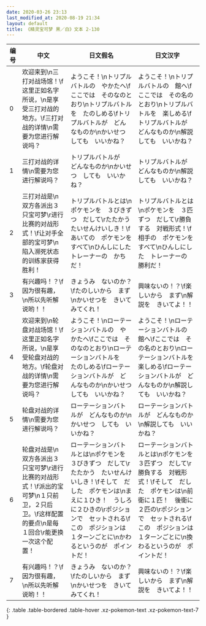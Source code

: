 ```yaml
---
date: 2020-03-26 23:13
last_modified_at: 2020-08-19 21:34
layout: default
title: 《精灵宝可梦 黑／白》文本 2-130
---
```

| 编号 | 中文 | 日文假名 | 日文汉字 |
| ---- | ---- | ---- | --- |
| 0 | 欢迎来到\n三打对战场馆！\f这里正如名字所说，\n是享受三打对战的地方。\f三打对战的详情\n需要为您进行解说吗？ | ようこそ！\nトリプルバトルの　やかたへ\fここでは　そのなのとおり\nトリプルバトルを　たのしめる\fトリプルバトルが　どんなものか\nかいせつ　しても　いいかね？ | ようこそ！\nトリプルバトルの　館へ\fここでは　その名のとおり\nトリプルバトルを　楽しめる\fトリプルバトルが　どんなものか\n解説しても　いいかね？ |
| 1 | 三打对战的详情\n需要为您进行解说吗？ | トリプルバトルが　どんなものか\nかいせつ　しても　いいかね？ | トリプルバトルが　どんなものか\n解説しても　いいかね？ |
| 2 | 三打对战是\n双方各派出３只宝可梦\r进行比赛的对战形式！\f让对手全部的宝可梦\n陷入濒死状态的训练家获得胜利！ | トリプルバトルとは\nポケモンを　３びきずつ　だして\rたたかう　たいせんけいしき！\fあいての　ポケモンを　すべて\nひんしにした　トレーナーの　かちだ！ | トリプルバトルとは\nポケモンを　３匹ずつ　だして\r勝負する　対戦形式！\f相手の　ポケモンを　すべて\nひんしにした　トレーナーの　勝利だ！ |
| 3 | 有兴趣吗！？\f因为很有趣，\n所以先听解说哟！！ | きょうみ　ないのか？\fたのしいから　まず\nかいせつを　きいてみてくれ！ | 興味ないの！？\f楽しいから　まず\n解説を　きいてよ！！ |
| 4 | 欢迎来到\n轮盘对战场馆！\f这里正如名字所说，\n是享受轮盘对战的地方。\f轮盘对战的详情\n需要为您进行解说吗？ | ようこそ！\nローテーションバトルの　やかたへ\fここでは　そのなのとおり\nローテーションバトルを　たのしめる\fローテーションバトルが　どんなものか\nかいせつ　しても　いいかね？ | ようこそ！\nローテーションバトルの　館へ\fここでは　その名のとおり\nローテーションバトルを　楽しめる\fローテーションバトルが　どんなものか\n解説しても　いいかね？ |
| 5 | 轮盘对战的详情\n需要为您进行解说吗？ | ローテーションバトルが　どんなものか\nかいせつ　しても　いいかね？ | ローテーションバトルが　どんなものか\n解説しても　いいかね？ |
| 6 | 轮盘对战是\n双方各派出３只宝可梦\r进行比赛的对战形式！\f派出的宝可梦\n１只前卫，２只后卫。\f这样配置的要点\n是每１回合\r能更换一次这个配置！ | ローテーションバトルとは\nポケモンを　３びきずつ　だして\rたたかう　たいせんけいしき！\fそして　だした　ポケモンは\nまえに１ひき！　うしろに２ひきの\rポジションで　セットされる\fこの　ポジションは　１ターンごとに\nかわるというのが　ポイントだ！ | ローテーションバトルとは\nポケモンを　３匹ずつ　だして\r勝負する　対戦形式！\fそして　だした　ポケモンは\n前衛に１匹！　後衛に２匹の\rポジションで　セットされる\fこの　ポジションは　１ターンごとに\n換わるというのが　ポイントだ！ |
| 7 | 有兴趣吗！？\f因为很有趣，\n所以先听解说哟！！ | きょうみ　ないのか？\fたのしいから　まず\nかいせつを　きいてみてくれ！ | 興味ないの！？\f楽しいから　まず\n解説を　きいてよ！！ |
{: .table .table-bordered .table-hover .xz-pokemon-text .xz-pokemon-text-7 }